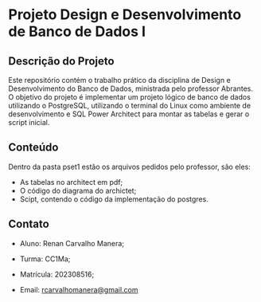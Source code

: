 # Projeto Design e Desenvolvimento de Banco de Dados I

## Descrição do Projeto
Este repositório contém o trabalho prático da disciplina de Design e Desenvolvimento do Banco de Dados, ministrada pelo professor Abrantes. O objetivo do projeto é implementar um projeto lógico de banco de dados utilizando o PostgreSQL, utilizando o terminal do Linux como ambiente de desenvolvimento e SQL Power Architect para montar as tabelas e gerar o script inicial.

## Conteúdo
Dentro da pasta pset1 estão os arquivos pedidos pelo professor, são eles:
- As tabelas no architect em pdf;
- O código do diagrama do archictet;
- Scipt, contendo o código da implementação do postgres.

## Contato

- Aluno: Renan Carvalho Manera;

- Turma: CC1Ma;

- Matrícula: 202308516;

- Email: rcarvalhomanera@gmail.com 
